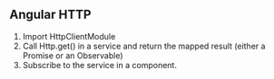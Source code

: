 ## Angular HTTP

1. Import HttpClientModule
2. Call Http.get() in a service and return the mapped result (either a Promise or an Observable)
3. Subscribe to the service in a component.
